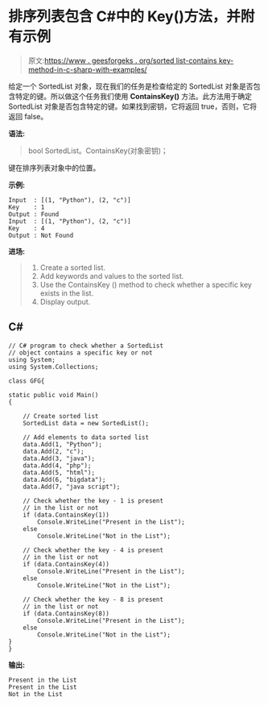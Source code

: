 # 排序列表包含 C#中的 Key()方法，并附有示例

> 原文:[https://www . geesforgeks . org/sorted list-contains key-method-in-c-sharp-with-examples/](https://www.geeksforgeeks.org/sortedlist-containskey-method-in-c-sharp-with-examples/)

给定一个 SortedList 对象，现在我们的任务是检查给定的 SortedList 对象是否包含特定的键。所以做这个任务我们使用 **ContainsKey()** 方法。此方法用于确定 SortedList 对象是否包含特定的键。如果找到密钥，它将返回 true，否则，它将返回 false。

**语法:**

> bool SortedList。ContainsKey(对象密钥)；

键在排序列表对象中的位置。

**示例:**

```
Input  : [(1, "Python"), (2, "c")]
Key    : 1
Output : Found
Input  : [(1, "Python"), (2, "c")]
Key    : 4
Output : Not Found
```

**进场:**

> 1.  Create a sorted list.
> 2.  Add keywords and values to the sorted list.
> 3.  Use the ContainsKey () method to check whether a specific key exists in the list.
> 4.  Display output.

## C#

```
// C# program to check whether a SortedList 
// object contains a specific key or not
using System;
using System.Collections;

class GFG{

static public void Main()
{

    // Create sorted list
    SortedList data = new SortedList();

    // Add elements to data sorted list 
    data.Add(1, "Python");
    data.Add(2, "c");
    data.Add(3, "java");
    data.Add(4, "php");
    data.Add(5, "html");
    data.Add(6, "bigdata");
    data.Add(7, "java script");

    // Check whether the key - 1 is present
    // in the list or not
    if (data.ContainsKey(1))
        Console.WriteLine("Present in the List");
    else
        Console.WriteLine("Not in the List");

    // Check whether the key - 4 is present
    // in the list or not
    if (data.ContainsKey(4))
        Console.WriteLine("Present in the List");
    else
        Console.WriteLine("Not in the List");

    // Check whether the key - 8 is present
    // in the list or not
    if (data.ContainsKey(8))
        Console.WriteLine("Present in the List");
    else
        Console.WriteLine("Not in the List");
}
}
```

**输出:**

```
Present in the List
Present in the List
Not in the List
```
